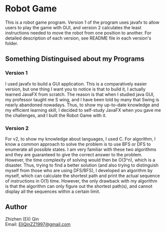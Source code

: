 # Robot Game
This is a robot game program. Version 1 of the program uses javafx to allow
users to play the game with GUI, and version 2 calculates the least instructions
needed to move the robot from one position to another.
For detailed description of each version, see README file in each version's
folder.

## Something Distinguised about my Programs

### Version 1
I used javafx to build a GUI application. This is a comparatively easier version, but one thing I want you to notice is that to build it, I actually learned JavaFX from scratch. The reason is that when I studied java GUI, my professor taught me S
wing, and I have been told by many that Swing is nearly abandoned nowadays. Thus, to show my up-to-date knowledge and my efficient learning skill, I decided to self-study JavaFX when you gave me the challenges, and I built the Robot Game with it.
### Version 2
For v2, to show my knowledge about languages, I used C. For algorithm, I know a common approach to solve the problem is to use BFS or DFS to enumerate all possible states. I am very familiar with these two algorithms and they are guaranteed to give the correct answer to the problem. However, the time complexity of solving would then be O(3^n), which is a disaster. Thus, trying to find a better solution (and also trying to distinguish myself from those who are using DFS/BFS), I developed an algorithm by myself, which can calculate the shortest path and print the actual sequence of instructions in O(1) time. However, the only drawback with my algorithm is that the algorithm can only figure out the shortest path(s), and cannot display all the sequences within a certain limit.

## Author
Zhizhen (Eli) Qin<br />
Email: EliQinZZ1997@gmail.com
